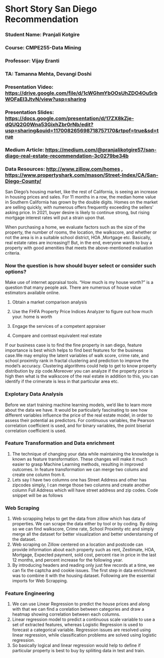 # Short Story San Diego Recommendation
### Student Name: Pranjali Kotgire
### Course: CMPE255-Data Mining
### Professor: Vijay Eranti
### TA: Tamanna Mehta, Devangi Doshi
### Presentation Video: https://drive.google.com/file/d/1cWGhmYbOOsUhZDO4Ou5rbWOFaEl3JtvN/view?usp=sharing

### Presentation Slides: https://docs.google.com/presentation/d/17ZX8kZje-dQUQ2G0Wna53GixhZbr0rNb/edit?usp=sharing&ouid=117008265698718757170&rtpof=true&sd=true

### Medium Article: https://medium.com/@pranjalikotgire57/san-diago-real-estate-recommendation-3c0279be34b

### Data Resources: http://www.zillow.com/homes , https://www.propertyshark.com/mason/Street-Index/CA/San-Diego-County/


San Diego’s housing market, like the rest of California, is seeing an increase in housing prices and sales. For 11 months in a row, the median home value in Southern California has grown by the double digits. Homes on the market are selling quickly, with numerous offers frequently exceeding the sellers’ asking price. In 2021, buyer desire is likely to continue strong, but rising mortgage interest rates will put a strain upon that.

When purchasing a home, we evaluate factors such as the size of the property, the number of rooms, the location, the walkscore, and whether or not the area is in a suitable school district, HOA ,Mortgage etc. Basically, real estate rates are increasing!! But, in the end, everyone wants to buy a property with good amenities that meets the above-mentioned evaluation criteria.

### Now the question is how should buyer select or consider such options?

Make use of internet appraisal tools. “How much is my house worth?” is a question that many people ask. There are numerous of house value estimators available online.
1. Obtain a market comparison analysis

2. Use the FHFA Property Price Indices Analyzer to figure out how much your. home is worth

3. Engage the services of a competent appraiser

4. Compare and contrast equivalent real estate

If our business case is to find the fine property in san diego, feature importance is best which helps to find best features for the business case.We may employ the latent variables of walk score, crime rate, and school proximity rank in fractal clustering and prediction to improve the model’s accuracy. Clustering algorithms could help to get to know property distribution by zip code.Moreover you can analyze if the property price is high then what is the walkscore of the real estate in addition to this, you can identify if the crimerate is less in that particular area etc.

### Explotary Data Analysis

Before we start training machine learning models, we’d like to learn more about the data we have. It would be particularly fascinating to see how different variables influence the price of the real estate model, in order to assess their potential as predictors. For continuous variables, the Pearson correlation coefficient is used, and for binary variables, the point biserial correlation coefficient is used.

### Feature Transformation and Data enrichment

1. The technique of changing your data while maintaining the knowledge is known as feature transformation. These changes will make it much easier to grasp Machine Learning methods, resulting in improved outcomes. In feature transformation we can merge two colums and create one column from it. 
2. Lets say I have two columns one has Street Address and other has zipcodes simply, I can merge those two columns and create another column Full Address which will have street address and zip codes. Code snippet will be as follows

### Web Scraping

1. Web scrapping helps to get the data from zillow which has data of properties. We can scrape the data either by tool or by coding. By doing so we can find walkscore, Crime rate, School Proximity etc and simply merge all the dataset for better visualization and better understansing of the dataset.
2. Web scraping on Zillow centered on a location and postcode can provide information about each property such as rent, Zestimate, HOA, Mortgage, Expected payment, sold cost, percent rise in price in the last 12 months, and percent increase for the following year. 
3. By introducing headers and reading only just few records at a time, we can fix the captcha and cookie issues. The first step in data enrichment was to combine it with the housing dataset. Following are the essential imports for Web Scrapping.

### Feature Engineering

1. We can use Linear Regression to predict the house prices and along with that we can find a corelation between categories and draw a heatmap showing correlation between each columns.
2. Linear regression model to predict a continuous scale variable to use a set of extracted features, whereas Logistic Regression is used to forecast a categorical variable. Regression issues are resolved using linear regression, while classification problems are solved using logistic regression.
3. So basically logical and linear regression would help to define if particular property is best to buy by spliiting data in test and train.


